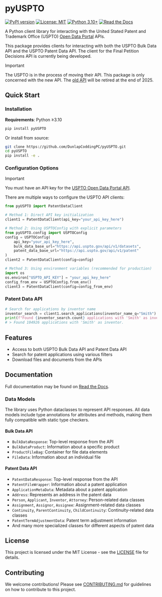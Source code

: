 # pyUSPTO
[![PyPI version](https://badge.fury.io/py/pyUSPTO.svg)](https://badge.fury.io/py/pyUSPTO)
[![License: MIT](https://img.shields.io/badge/License-MIT-yellow.svg)](https://opensource.org/licenses/MIT)
[![Python 3.10+](https://img.shields.io/badge/python-3.10+-blue.svg)](https://www.python.org/downloads/)
[![Read the Docs](https://img.shields.io/readthedocs/pyuspto)](https://pyuspto.readthedocs.io/en/latest/)

A Python client library for interacting with the United Stated Patent and Trademark Office (USPTO) [Open Data Portal](https://data.uspto.gov/home) APIs.

This package provides clients for interacting with both the USPTO Bulk Data API and the USPTO Patent Data API.
The client for the Final Petition Decisions API is currently being developed. 

> [!IMPORTANT]
> The USPTO is in the process of moving their API. This package is only concerned with the new API. The [old API](https://developer.uspto.gov/) will be retired at the end of 2025.

## Quick Start

### Installation

**Requirements**: Python ≥3.10

```bash
pip install pyUSPTO
```

Or install from source:

```bash
git clone https://github.com/DunlapCoddingPC/pyUSPTO.git
cd pyUSPTO
pip install -e .
```


### Configuration Options

> [!IMPORTANT]
> You must have an API key for the [USPTO Open Data Portal API](https://data.uspto.gov/myodp/landing).

There are multiple ways to configure the USPTO API clients:


```python
from pyUSPTO import PatentDataClient

# Method 1: Direct API key initialization
client1 = PatentDataClient(api_key="your_api_key_here")

# Method 2: Using USPTOConfig with explicit parameters
from pyUSPTO.config import USPTOConfig
config = USPTOConfig(
    api_key="your_api_key_here",
    bulk_data_base_url="https://api.uspto.gov/api/v1/datasets",
    patent_data_base_url="https://api.uspto.gov/api/v1/patent"
)
client2 = PatentDataClient(config=config)

# Method 3: Using environment variables (recommended for production)
import os
os.environ["USPTO_API_KEY"] = "your_api_key_here"
config_from_env = USPTOConfig.from_env()
client3 = PatentDataClient(config=config_from_env)
```

### Patent Data API

```python
# Search for applications by inventor name
inventor_search = client1.search_applications(inventor_name_q="Smith")
print(f"Found {inventor_search.count} applications with 'Smith' as inventor")
# > Found 104926 applications with 'Smith' as inventor.
```

## Features

- Access to both USPTO Bulk Data API and Patent Data API
- Search for patent applications using various filters
- Download files and documents from the APIs

## Documentation

Full documentation may be found on [Read the Docs](https://pyuspto.readthedocs.io/).

### Data Models

The library uses Python dataclasses to represent API responses. All data models include  type annotations for attributes and methods, making them fully compatible with static type checkers.

#### Bulk Data API

- `BulkDataResponse`: Top-level response from the API
- `BulkDataProduct`: Information about a specific product
- `ProductFileBag`: Container for file data elements
- `FileData`: Information about an individual file

#### Patent Data API

- `PatentDataResponse`: Top-level response from the API
- `PatentFileWrapper`: Information about a patent application
- `ApplicationMetaData`: Metadata about a patent application
- `Address`: Represents an address in the patent data
- `Person`, `Applicant`, `Inventor`, `Attorney`: Person-related data classes
- `Assignment`, `Assignor`, `Assignee`: Assignment-related data classes
- `Continuity`, `ParentContinuity`, `ChildContinuity`: Continuity-related data classes
- `PatentTermAdjustmentData`: Patent term adjustment information
- And many more specialized classes for different aspects of patent data

## License

This project is licensed under the MIT License - see the [LICENSE](LICENSE) file for details.

## Contributing

We welcome contributions! Please see [CONTRIBUTING.md](CONTRIBUTING.md) for guidelines on how to contribute to this project.
